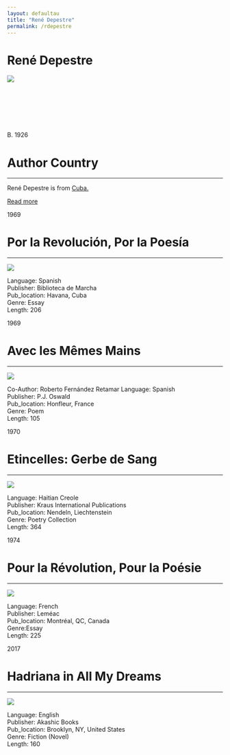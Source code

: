 ```yaml
---
layout: defaultau
title: "René Depestre"
permalink: /rdepestre
---
```

<!-- partial:index.partial.html -->
<div class="content">
    <h1>René Depestre</h1>
    <div class="quote">
        <div><img src="http://t2.gstatic.com/licensed-image?q=tbn:ANd9GcTiiM9j8IaUVFBGmr_Z2FKlNc6UIauO4Cje3agXlyDzp_ZgtqrX8wng7PovF8NvhsD58C_UxH_grWkJtqM" class="logo"></div>
    </div>
    <div class="timeline">
        <div style="padding-bottom:100px;"></div>
        <div class="block">
            <div class="date right"><p class="right">B. 1926</p></div>
            <div class="dot"></div>
            <div class="left first">
            <div class="author_country">
                <h1>Author Country</h1><hr>
          <div class="aclocation">  <p>René Depestre is from <a href="http://localhost:4000/14">Cuba.</a></p></div>
              <div class="acreadmore">  <a href="https://en.wikipedia.org/wiki/Ren%C3%A9_Depestre" target="_blank">Read more</a></div>
            </div>
            </div>
        </div>
        <div class="block">
            <div class="date left"><p class="left">1969</p></div>
            <div class="dot"></div>
            <div class="right">
                <h1>Por la Revolución, Por la Poesía</h1><hr>
                <p><img src="https://books.google.dm/books/content?id=apXrAAAAMAAJ&printsec=frontcover&img=1&zoom=1&imgtk=AFLRE70hv9zCZStg1i96UNX5BEnZZFdA20z_UNf8-KqFdyc7nf-o_Kwtg6lWE4S-tBoEGs4mrKl5KLVc4sAK5grlQVWFmpYOqbB-Ojis7G2q9A-h28x_MdlY-XWnb1WhsV9ItCiXqAyX"></p>
                <p>
                Language: Spanish<br/>
                Publisher: Biblioteca de Marcha<br/>
                Pub_location: Havana, Cuba<br/>
                Genre: Essay<br/>
                Length: 206<br/>                   </p>
            </div>
        </div>
	  <div class="block">
            <div class="date left"><p class="left">1969</p></div>
            <div class="dot"></div>
            <div class="right">
                <h1>Avec les Mêmes Mains</h1><hr>
                <p><img src="https://pictures.abebooks.com/inventory/md/md15373372867.jpg"></p>
                <p>
		    Co-Author: Roberto Fernández Retamar                 
		    Language: Spanish<br/>
                Publisher: P.J. Oswald<br/>
                Pub_location: Honfleur, France<br/>
                Genre: Poem<br/>
                Length: 105<br/>                   </p>
            </div>
        </div>
       <div class="block">
            <div class="date left"><p class="left">1970</p></div>
            <div class="dot"></div>
            <div class="right">
                <h1>Etincelles: Gerbe de Sang</h1><hr>
                <p><img src="https://encrypted-tbn0.gstatic.com/images?q=tbn:ANd9GcSFYFwl84a6QBYxVSvmEYdZKPTPXGaPJ0JVGbXZgGk1&s"></p>
                <p>
                Language: Haitian Creole<br/>
                Publisher: Kraus International Publications<br/>
                Pub_location: Nendeln, Liechtenstein<br/>
                Genre: Poetry Collection<br/>
                Length: 364<br/>                   </p>
            </div>
        </div>
       <div class="block">
            <div class="date left"><p class="left">1974</p></div>
            <div class="dot"></div>
            <div class="right">
                <h1>Pour la Révolution, Pour la Poésie</h1><hr>
                <p><img src="https://books.google.dm/books/content?id=dG0jAAAAMAAJ&printsec=frontcover&img=1&zoom=1&imgtk=AFLRE72hHTov6tbeWvNj6kkJFutZnv6k8Oy1Qhcbu6AAxxQ759y5oupJ8Obp8wAjUuc6nofGCvVbUjabPFpm5eC_Ff8H-npNpKDZxRwh95eUc8gZFL9G0BKIlz8fpVGF6tfbV4jj5M11"></p>
                <p>
                Language: French<br/>
                Publisher: Leméac<br/>
                Pub_location: Montréal, QC, Canada<br/>
                Genre:Essay <br/>
                Length: 225<br/>                   </p>
            </div>
        </div>
       <div class="block">
            <div class="date left"><p class="left">2017</p></div>
            <div class="dot"></div>
            <div class="right">
                <h1>Hadriana in All My Dreams</h1><hr>
                <p><img src="https://i.gr-assets.com/images/S/compressed.photo.goodreads.com/books/1492925638l/33508902.jpg"></p>
                <p>
                Language: English<br/>
                Publisher: Akashic Books<br/>
                Pub_location: Brooklyn, NY, United States<br/>
                Genre: Fiction (Novel)<br/>
                Length: 160<br/>                   </p>
            </div>
        </div>
